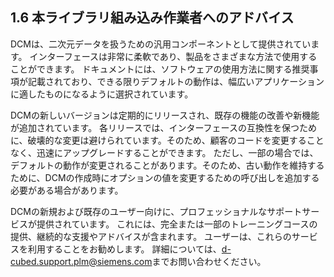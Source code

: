 ## 1.6 本ライブラリ組み込み作業者へのアドバイス

DCMは、二次元データを扱うための汎用コンポーネントとして提供されています。
インターフェースは非常に柔軟であり、製品をさまざまな方法で使用することができます。
ドキュメントには、ソフトウェアの使用方法に関する推奨事項が記載されており、できる限りデフォルトの動作は、幅広いアプリケーションに適したものになるように選択されています。

DCMの新しいバージョンは定期的にリリースされ、既存の機能の改善や新機能が追加されています。
各リリースでは、インターフェースの互換性を保つために、破壊的な変更は避けられています。そのため、顧客のコードを変更することなく、迅速にアップグレードすることができます。
ただし、一部の場合では、デフォルトの動作が変更されることがあります。そのため、古い動作を維持するために、DCMの作成時にオプションの値を変更するための呼び出しを追加する必要がある場合があります。

DCMの新規および既存のユーザー向けに、プロフェッショナルなサポートサービスが提供されています。
これには、完全または一部のトレーニングコースの提供、継続的な支援やアドバイスが含まれます。
ユーザーは、これらのサービスを利用することをお勧めします。
詳細については、[d-cubed.support.plm@siemens.com](.md)までお問い合わせください。
